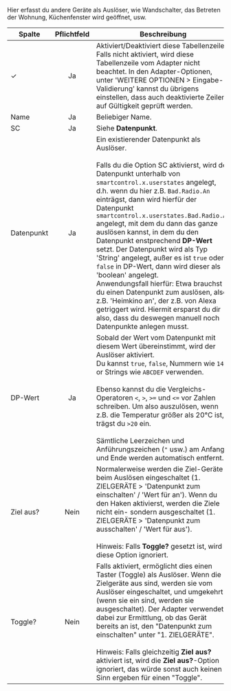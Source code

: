 Hier erfasst du andere Geräte als Auslöser, wie Wandschalter, das Betreten der Wohnung, Küchenfenster wird geöffnet, usw.

| Spalte   |  Pflichtfeld |  Beschreibung |
|----------|:------------:|-------|
| ✓        |  Ja          | Aktiviert/Deaktiviert diese Tabellenzeile. Falls nicht aktiviert, wird diese Tabellenzeile vom Adapter nicht beachtet. In den Adapter-Optionen, unter 'WEITERE OPTIONEN > Eingabe-Validierung' kannst du übrigens einstellen, dass auch deaktivierte Zeilen auf Gültigkeit geprüft werden. |
| Name | Ja | Beliebiger Name.|
| SC | Ja | Siehe **Datenpunkt**.|
| Datenpunkt | Ja | Ein existierender Datenpunkt als Auslöser.<br><br>Falls du die Option SC aktivierst, wird der Datenpunkt unterhalb von `smartcontrol.x.userstates` angelegt, d.h. wenn du hier z.B. `Bad.Radio.An` einträgst, dann wird hierfür der Datenpunkt `smartcontrol.x.userstates.Bad.Radio.An` angelegt, mit dem du dann das ganze auslösen kannst, in dem du den Datenpunkt enstprechend **DP-Wert** setzt. Der Datenpunkt wird als Typ 'String' angelegt, außer es ist `true` oder `false` in DP-Wert, dann wird dieser als 'boolean' angelegt.<br>Anwendungsfall hierfür: Etwa brauchst du einen Datenpunkt zum auslösen, also z.B. 'Heimkino an', der z.B. von Alexa getriggert wird. Hiermit ersparst du dir also, dass du deswegen manuell noch Datenpunkte anlegen musst.|
| DP-Wert | Ja | Sobald der Wert vom Datenpunkt mit diesem Wert übereinstimmt, wird der Auslöser aktiviert.<br>Du kannst `true`, `false`, Nummern wie `144`, or Strings wie `ABCDEF` verwenden.<br><br>Ebenso kannst du die Vergleichs-Operatoren `<`, `>`, `>=` und `<=` vor Zahlen schreiben. Um also auszulösen, wenn z.B. die Temperatur größer als 20°C ist, trägst du `>20` ein.<br><br>Sämtliche Leerzeichen und Anführungszeichen (`"` usw.) am Anfang und Ende werden automatisch entfernt.|
| Ziel aus? | Nein | Normalerweise werden die Ziel-Geräte beim Auslösen eingeschaltet (1. ZIELGERÄTE > 'Datenpunkt zum einschalten' / 'Wert für an'). Wenn du den Haken aktivierst, werden die Ziele nicht ein- sondern ausgeschaltet (1. ZIELGERÄTE > 'Datenpunkt zum ausschalten' / 'Wert für aus').<br><br>Hinweis: Falls **Toggle?** gesetzt ist, wird diese Option ignoriert.|
| Toggle? | Nein | Falls aktiviert, ermöglicht dies einen Taster (Toggle) als Auslöser. Wenn die Zielgeräte aus sind, werden sie vom Auslöser eingeschaltet, und umgekehrt (wenn sie ein sind, werden sie ausgeschaltet). Der Adapter verwendet dabei zur Ermittlung, ob das Gerät bereits an ist, den "Datenpunkt zum einschalten" unter "1. ZIELGERÄTE".<br><br>Hinweis: Falls gleichzeitig **Ziel aus?** aktiviert ist, wird die **Ziel aus?**-Option ignoriert, das würde sonst auch keinen Sinn ergeben für einen "Toggle".|

